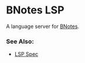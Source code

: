 # BNotes LSP
A language server for [BNotes](http://github.com/mattbedell/bnotes).


### See Also:
- [LSP Spec](https://microsoft.github.io/language-server-protocol/)
